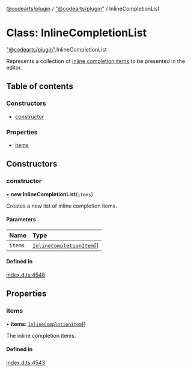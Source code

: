[@codearts/plugin](../README.md) / ["@codearts/plugin"](../modules/_codearts_plugin_.md) / InlineCompletionList

# Class: InlineCompletionList

["@codearts/plugin"](../modules/_codearts_plugin_.md).InlineCompletionList

Represents a collection of [inline completion items](codearts_plugin_.InlineCompletionItem.md) to be presented
in the editor.

## Table of contents

### Constructors

- [constructor](codearts_plugin_.InlineCompletionList.md#constructor)

### Properties

- [items](codearts_plugin_.InlineCompletionList.md#items)

## Constructors

### constructor

• **new InlineCompletionList**(`items`)

Creates a new list of inline completion items.

#### Parameters

| Name | Type |
| :------ | :------ |
| `items` | [`InlineCompletionItem`](codearts_plugin_.InlineCompletionItem.md)[] |

#### Defined in

[index.d.ts:4548](https://github.com/huaweicloud/cloudide-plugin-api/blob/a055dd0/index.d.ts#L4548)

## Properties

### items

• **items**: [`InlineCompletionItem`](codearts_plugin_.InlineCompletionItem.md)[]

The inline completion items.

#### Defined in

[index.d.ts:4543](https://github.com/huaweicloud/cloudide-plugin-api/blob/a055dd0/index.d.ts#L4543)
